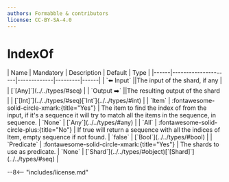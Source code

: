 ```yaml
---
authors: Formabble & contributors
license: CC-BY-SA-4.0
---
```



# IndexOf

<div class="sh-parameters" markdown="1">
| Name | Mandatory | Description | Default | Type |
|------|---------------------|-------------|---------|------|
| `⬅️ Input` ||The input of the shard, if any | | [`[Any]`](../../types/#seq) |
| `Output ➡️` ||The resulting output of the shard | | [`[Int]`](../../types/#seq)[`Int`](../../types/#int) |
| `Item` | :fontawesome-solid-circle-xmark:{title="Yes"}  | The item to find the index of from the input, if it's a sequence it will try to match all the items in the sequence, in sequence. | `None` | [`Any`](../../types/#any) |
| `All` | :fontawesome-solid-circle-plus:{title="No"}  | If true will return a sequence with all the indices of Item, empty sequence if not found. | `false` | [`Bool`](../../types/#bool) |
| `Predicate` | :fontawesome-solid-circle-xmark:{title="Yes"}  | The shards to use as predicate. | `None` | [`Shard`](../../types/#object)[`[Shard]`](../../types/#seq) |

</div>



--8<-- "includes/license.md"

